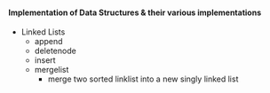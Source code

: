 #### Implementation of Data Structures & their various implementations

 * Linked Lists
   * append
   * deletenode
   * insert 
   * mergelist
     * merge two sorted linklist into a new singly linked list
